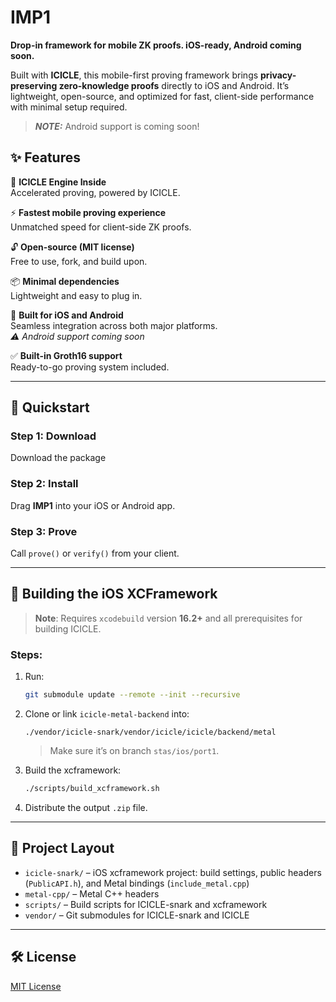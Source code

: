 # IMP1

**Drop-in framework for mobile ZK proofs. iOS-ready, Android coming soon.**

Built with **ICICLE**, this mobile-first proving framework brings **privacy-preserving zero-knowledge proofs** directly to iOS and Android. It’s lightweight, open-source, and optimized for fast, client-side performance with minimal setup required.

> **_NOTE:_** Android support is coming soon!

## ✨ Features

🔧 **ICICLE Engine Inside**  
  Accelerated proving, powered by ICICLE.

⚡ **Fastest mobile proving experience**  
  Unmatched speed for client-side ZK proofs.

🔓 **Open-source (MIT license)**  
  Free to use, fork, and build upon.

📦 **Minimal dependencies**  
  Lightweight and easy to plug in.

📱 **Built for iOS and Android**  
  Seamless integration across both major platforms.  
  _⚠ Android support coming soon_

✅ **Built-in Groth16 support**  
  Ready-to-go proving system included.

---

## 🚀 Quickstart

### Step 1: Download  
Download the package 

### Step 2: Install  
Drag **IMP1** into your iOS or Android app.

### Step 3: Prove  
Call `prove()` or `verify()` from your client.

---

## 🔧 Building the iOS XCFramework

> **Note**: Requires `xcodebuild` version **16.2+** and all prerequisites for building ICICLE.

### Steps:

1. Run:
   ```bash
   git submodule update --remote --init --recursive
   ```

2. Clone or link `icicle-metal-backend` into:
   ```
   ./vendor/icicle-snark/vendor/icicle/icicle/backend/metal
   ```
   > Make sure it’s on branch `stas/ios/port1`.

3. Build the xcframework:
   ```bash
   ./scripts/build_xcframework.sh
   ```

4. Distribute the output `.zip` file.

---

## 📁 Project Layout

- `icicle-snark/` – iOS xcframework project: build settings, public headers (`PublicAPI.h`), and Metal bindings (`include_metal.cpp`)
- `metal-cpp/` – Metal C++ headers
- `scripts/` – Build scripts for ICICLE-snark and xcframework
- `vendor/` – Git submodules for ICICLE-snark and ICICLE

---

## 🛠 License

[MIT License](./LICENSE)

